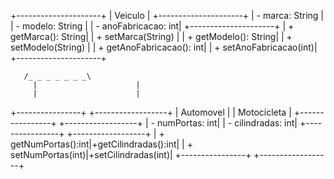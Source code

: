 +---------------------+
|      Veiculo        |
+---------------------+
| - marca: String     |
| - modelo: String    |
| - anoFabricacao: int|
+---------------------+
| + getMarca(): String|
| + setMarca(String)  |
| + getModelo(): String|
| + setModelo(String) |
| + getAnoFabricacao(): int|
| + setAnoFabricacao(int)|
+---------------------+

       /_ _ _ _ _ _ _\
         |                      |
         |                      |
+----------------+  +------------------+
|   Automovel    |  |   Motocicleta    |
+----------------+  +------------------+
| - numPortas: int|  | - cilindradas: int|
+----------------+  +------------------+
| + getNumPortas():int|+getCilindradas():int|
| + setNumPortas(int)|+setCilindradas(int)|
+----------------+  +------------------+

